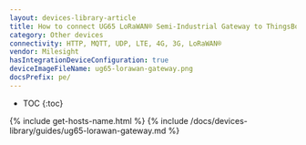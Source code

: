 ```yaml
---
layout: devices-library-article
title: How to connect UG65 LoRaWAN® Semi-Industrial Gateway to ThingsBoard?
category: Other devices
connectivity: HTTP, MQTT, UDP, LTE, 4G, 3G, LoRaWAN®
vendor: Milesight
hasIntegrationDeviceConfiguration: true
deviceImageFileName: ug65-lorawan-gateway.png
docsPrefix: pe/
---
```


* TOC
{:toc}

{% include get-hosts-name.html %}
{% include /docs/devices-library/guides/ug65-lorawan-gateway.md %}
